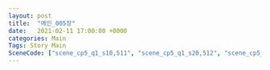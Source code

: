 ```yaml
---
layout: post
title:  "메인_005장"
date:   2021-02-11 17:00:00 +0000
categories: Main
Tags: Story Main
SceneCode: ["scene_cp5_q1_s10,511", "scene_cp5_q1_s20,512", "scene_cp5_q2_s10,521", "scene_cp5_q2_s20,522", "scene_cp5_q3_s10,531", "scene_cp5_q3_s20,532", "scene_cp5_q4_s10,541", "scene_cp5_q4_s20,542", "scene_cp5_q4_s30,543"]
---
```

